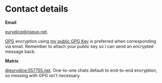 # Contact details

**Email**

[eurydice@riseup.net](mailto:eurydice@riseup.net).

[GPG](https://www.gnupg.org/ "GNU Privacy Guard") encryption using [my
public GPG Key](pubkeys/eurydice.key) is preferred when corresponding
via email. Remember to attach your public key so I can send an encrypted
message back.

**Matrix**

[@eurydice:557755.net](https://matrix.to/#/@eurydice:557755.net).
One-to-one chats default to end-to-end encryption, so messing with GPG
isn't necessary.
